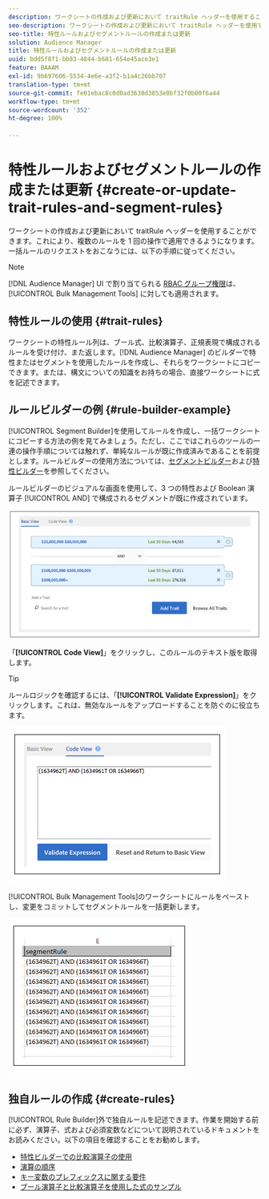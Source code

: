 ```yaml
---
description: ワークシートの作成および更新において traitRule ヘッダーを使用することができます。これにより、複数のルールを 1 回の操作で適用できるようになります。一括ルールのリクエストをおこなうには、以下の手順に従ってください。
seo-description: ワークシートの作成および更新において traitRule ヘッダーを使用することができます。これにより、複数のルールを 1 回の操作で適用できるようになります。一括ルールのリクエストをおこなうには、以下の手順に従ってください。
seo-title: 特性ルールおよびセグメントルールの作成または更新
solution: Audience Manager
title: 特性ルールおよびセグメントルールの作成または更新
uuid: bdd5f8f1-bb83-4844-b681-654e45ace3e1
feature: BAAAM
exl-id: 9b697606-5534-4e6e-a3f2-b1a4c26bb707
translation-type: tm+mt
source-git-commit: fe01ebac8c0d0ad3630d3853e0bf32f0b00f6a44
workflow-type: tm+mt
source-wordcount: '352'
ht-degree: 100%

---
```


# 特性ルールおよびセグメントルールの作成または更新 {#create-or-update-trait-rules-and-segment-rules}

ワークシートの作成および更新において traitRule ヘッダーを使用することができます。これにより、複数のルールを 1 回の操作で適用できるようになります。一括ルールのリクエストをおこなうには、以下の手順に従ってください。

<!-- 

<p>c_bulk_rules.xml </p>

 -->

>[!NOTE]
>
>[!DNL Audience Manager] UI で割り当てられる [RBAC グループ権限](../../features/administration/administration-overview.md)は、[!UICONTROL Bulk Management Tools] に対しても適用されます。

## 特性ルールの使用 {#trait-rules}

ワークシートの特性ルール列は、ブール式、比較演算子、正規表現で構成されるルールを受け付け、また返します。[!DNL Audience Manager] のビルダーで特性またはセグメントを使用したルールを作成し、それらをワークシートにコピーできます。または、構文についての知識をお持ちの場合、直接ワークシートに式を記述できます。

## ルールビルダーの例  {#rule-builder-example}

[!UICONTROL Segment Builder]を使用してルールを作成し、一括ワークシートにコピーする方法の例を見てみましょう。ただし、ここではこれらのツールの一連の操作手順については触れず、単純なルールが既に作成済みであることを前提とします。ルールビルダーの使用方法については、[セグメントビルダー](../../features/segments/segment-builder.md)および[特性ビルダー](../../features/traits/about-trait-builder.md)を参照してください。

ルールビルダーのビジュアルな画面を使用して、3 つの特性および Boolean 演算子 [!UICONTROL AND] で構成されるセグメントが既に作成されています。

![](assets/visualrule.png)

「**[!UICONTROL Code View]**」をクリックし、このルールのテキスト版を取得します。

>[!TIP]
>
>ルールロジックを確認するには、「**[!UICONTROL Validate Expression]**」をクリックします。これは、無効なルールをアップロードすることを防ぐのに役立ちます。

![](assets/coderule.png)

[!UICONTROL Bulk Management Tools]のワークシートにルールをペーストし、変更をコミットしてセグメントルールを一括更新します。

![](assets/segmentrule.png)

## 独自ルールの作成 {#create-rules}

[!UICONTROL Rule Builder]外で独自ルールを記述できます。作業を開始する前に必ず、演算子、式および必須変数などについて説明されているドキュメントをお読みください。以下の項目を確認することをお勧めします。

* [特性ビルダーでの比較演算子の使用](../../features/traits/trait-comparison-operators.md)
* [演算の順序](../../features/traits/trait-operator-precedence.md)
* [キー変数のプレフィックスに関する要件](../../features/traits/trait-variable-prefixes.md)
* [ブール演算子と比較演算子を使用した式のサンプル](../../features/traits/trait-expression-samples.md)

